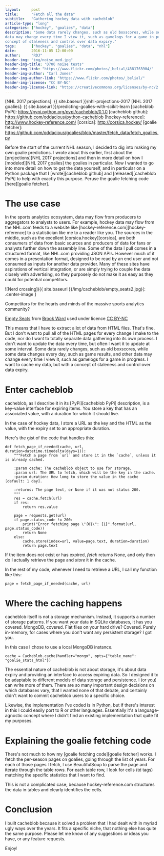 ```yaml
---
layout:     post
title:      "Fetch all the data"
subtitle:   "Gathering hockey data with cacheblob"
article-type: "long"
categories: ["hockey", "goalies", "data"]
description: "Some data rarely changes, such as old boxscores, while some data changes every day, such as game results, and other
data may change every time I view it, such as gamelogs for a game in progress. I want to cache my data, but with a
concept of staleness and control over data expiry."
tags:       ["hockey", "goalies", "data", "nhl"]
date:       2016-11-05 12:00:00
author:     "RDJ"
header-img: "img/noise_med.jpg"
header-img-title: "D700 noise tests"
header-img-link: "https://www.flickr.com/photos/_belial/4881763904/"
header-img-author: "Carl Jones"
header-img-author-link: "https://www.flickr.com/photos/_belial/"
header-img-license: "CC BY-NC"
header-img-license-link: "https://creativecommons.org/licenses/by-nc/2.0/"
---
```


[NHL 2017 projections]: {{ site.baseurl }}/nhl-projections-2017
[NHL 2017 goalies]: {{ site.baseurl }}/predicting-goalies-with-scikit-learn
[cacheblob PyPi]: https://pypi.python.org/pypi/cacheblob/0.1.0
[cacheblob github]: https://github.com/oddacious/python-cacheblob
[hockey-reference]: http://www.hockey-reference.com/
[corsica]: http://corsica.hockey/
[goalie fetcher]: https://github.com/oddacious/goalies/blob/master/fetch_data/fetch_goalies.py  

Before the start of the current NHL season, I decided to dig into making my own goalie predictions. I wrote about this
earlier, first about the [projections][NHL 2017 projections] and then in more detail on how I [modeled][NHL 2017 goalies]
the goalies in particular. Now I wanted to go into more detail on how to get the data yourself, and in particular on a
Python package that I [wrote][cacheblob github] and [released][cacheblob PyPi] to help with exactly this purpose. Peruse
the goalie fetching code [here][goalie fetcher].

# The use case

In the sports analytics ecosystem, data may flow from producers to aggregators to analysts to users. For example, hockey
data may flow from the NHL.com feeds to a website like [hockey-reference.com][hockey-reference] to a statistician like me
to a reader like you. The sources in the middle, such as the excellent [corsica.hockey][corsica], are both consumers of
data from basic sources and producers of data for fans or analysts further down the assembly line. Some of the data I pull
comes in a structured format, like NHL.com providing JSON APIs. However much of it comes in a presentation format,
designed to be read by an end user and not consumed as inputs for another data provider. Many of these sites have
aspirations of vertical integration, or are simply trying to couple the data closely with advertising, so they purposely
do not make it as easy as they could for potential competitors.

![Nerd crossing]({{ site.baseurl }}/img/cacheblob/empty_seats2.jpg){: .center-image }

<span class="caption text-muted">Competitors for the hearts and minds of the massive sports analytics community?</span>

<div class="citation">

<p>

<a href="https://www.flickr.com/photos/brookward/14154659155/">Empty Seats</a> from <a href="https://www.flickr.com/photos/brookward/">Brook Ward</a> used under licence <a href="https://creativecommons.org/licenses/by-nc/2.0/">CC BY-NC</a>

</p>

</div>

This means that I have to extract a lot of data from HTML files. That's fine. But I don't want to pull all of the HTML
pages for every change I make to the code, nor do I want to totally separate data gathering into its own process. I
don't want to update the data every time, but often I want it to update at some interval. Some data rarely changes,
such as old boxscores, while some data changes every day, such as game results, and other
data may change every time I view it, such as gamelogs for a game in progress. I want to cache my data, but with a
concept of staleness and control over data expiry.

# Enter cacheblob

cacheblob, as I describe it in its [PyPi][cacheblob PyPi] description, is a key-value interface for expiring items. You
store a key that has an associated value, with a duration for which it should live. 

In the case of hockey data, I store a URL as the key and the HTML as the value, with the expiry set to an appropriate
duration.

Here's the gist of the code that handles this:

~~~~
def fetch_page_if_needed(cache, url, duration=datetime.timedelta(days=1)):
    """Fetch a page from `url` and store it in the `cache`, unless it is already cached.

    :param cache: The cacheblob object to use for storage.
    :param url: The URL to fetch, which will be the key in the cache.
    :param duration: How long to store the value in the cache [default: 1 day].

    :returns: The page text, or None if it was not status 200.
    """
    res = cache.fetch(url)
    if res:
        return res.value

    page = requests.get(url)
    if page.status_code != 200:
        print("Error fetching page \"{0}\": {1}".format(url, page.status_code))
        return None
    else:
        cache.store(index=url, value=page.text, duration=duration)
        return page.text
~~~~

If the item does not exist or has expired, *fetch* returns None, and only then do I actually retrieve the page and *store*
it in the cache.

In the rest of my code, whenever I need to retrieve a URL, I call my function like this:

~~~~
page = fetch_page_if_needed(cache, url)
~~~~

# Where the caching happens

cacheblob itself is not a storage mechanism. Instead, it supports a number of storage patterns. If you want your data in
SQLite databases, it has you covered. MongoDB, covered. Flat files on your hard drive? Covered. Purely in-memory, for
cases where you don't want any persistent storage? I got you.

In this case I chose to use a local MongoDB instance.

~~~~
cache = Cacheblob.cache(handler="mongo", opts={"table_name": "goalie_stats_html"})
~~~~

The essential nature of cacheblob is not about storage, it's about data expiry and providing an interface to access
expiring data. So I designed it to be adaptable to different models of data storage and persistence. I (or you) can
write more of them. There are so many important design decisions on which databases vary, that I wanted none of that
debate, and certainly didn't want to commit cacheblob users to a specific choice.

Likewise, the implementation I've coded is in Python, but if there's interest in this I could easily port to R or other
languages. Essentially it's a language-agnostic concept where I didn't find an existing implementation that quite fit
my purposes.

# Explaining the goalie fetching code

There's not much to how my [goalie fetching code][goalie fetcher] works.
I fetch the per-season pages on goalies, going through the list of years. For each of those pages I fetch, I use
BeautifulSoup to parse the page and iterate through the table rows. For each table row, I look for cells (td tags)
matching the specific statistics that I want to find. 

This is not a complicated case, because hockey-reference.com structures the data in tables and clearly identifies the cells.

# Conclusion

I built cacheblob because it solved a problem that I had dealt with in myriad ugly ways over the years. It fits a
specific niche, that nothing else has quite the same purpose. Please let me know of any suggestions or ideas you have,
or any feature requests.

Enjoy!
